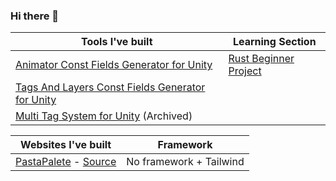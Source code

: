 ### Hi there 👋

| Tools I've built  | Learning Section |
| ----------------- | ---------------- |
| [Animator Const Fields Generator for Unity](https://github.com/mfragger/AnimatorConstantFieldsGenerator) | [Rust Beginner Project](https://github.com/mfragger/rust-beginner-projects)  |
| [Tags And Layers Const Fields Generator for Unity](https://github.com/mfragger/TagsAndLayersGenerator)  |  |
| [Multi Tag System for Unity](https://github.com/mfragger/MultiTagSystem) (Archived) |  |

| Websites I've built | Framework |
| ----------------- | ----------------- |
| [PastaPalete](https://mfragger.github.io/PastaPalete/) - [Source](https://github.com/mfragger/PastaPalete) | No framework + Tailwind |

